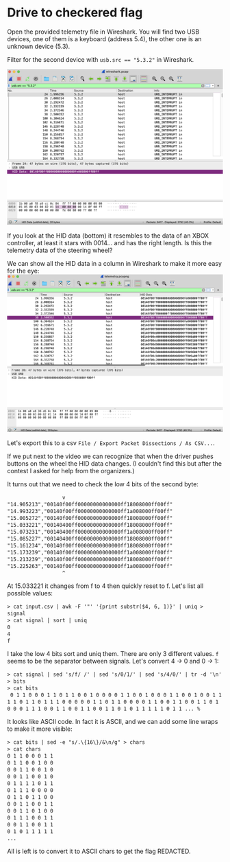 # Drive to checkered flag

Open the provided telemetry file in Wireshark. You will find two USB devices, one of them is a keyboard (address 5.4), the other one is an unknown device (5.3).

Filter for the second device with `usb.src == "5.3.2"` in Wireshark. 

![](wireshark.png)

If you look at the HID data (bottom) it resembles to the data of an XBOX controller, at least it stars with 0014... and has the right length. Is this the telemetry data of the steering wheel? 

We can show all the HID data in a column in Wireshark to make it more easy for the eye:
![](wireshark2.png)

Let's export this to a csv `File / Export Packet Dissections / As CSV...`.

If we put next to the video we can recognize that when the driver pushes buttons on the wheel the HID data changes. (I couldn't find this but after the contest I asked for help from the organizers.) 

It turns out that we need to check the low 4 bits of the second byte:

```
                  v
"14.905213","00140f00ff00000000000000ff18008000ff00ff"
"14.993223","00140f00ff00000000000000ff1a008000ff00ff"
"15.005272","00140f00ff00000000000000ff18008000ff00ff"
"15.033221","00140400ff00000000000000ff18008000ff00ff"
"15.073231","00140400ff00000000000000ff1a008000ff00ff"
"15.085227","00140400ff00000000000000ff18008000ff00ff"
"15.161234","00140f00ff00000000000000ff18008000ff00ff"
"15.173239","00140f00ff00000000000000ff1a008000ff00ff"
"15.213239","00140f00ff00000000000000ff18008000ff00ff"
"15.225263","00140f00ff00000000000000ff1a008000ff00ff"
                  ^
```

At 15.033221 it changes from f to 4 then quickly reset to f. Let's list all possible values:

```
> cat input.csv | awk -F '"' '{print substr($4, 6, 1)}' | uniq > signal
> cat signal | sort | uniq
0
4
f
```

I take the low 4 bits sort and uniq them. There are only 3 different values. `f` seems to be the separator between signals. Let's convert 4 -> 0 and 0 -> 1:

```
> cat signal | sed 's/f/ /' | sed 's/0/1/' | sed 's/4/0/' | tr -d '\n' > bits
> cat bits
 0 1 1 0 0 0 1 1 0 1 1 0 0 1 0 0 0 0 1 1 0 0 1 0 0 0 1 1 0 0 1 0 0 1 1 1 1 0 1 1 0 1 1 1 0 0 0 0 0 1 1 0 1 1 0 0 0 0 1 1 0 0 1 1 0 0 1 1 0 1 0 0 0 1 1 1 0 0 1 1 0 0 1 1 0 0 1 1 0 1 0 1 1 1 1 1 0 1 1 ... %
 ```

 It looks like ASCII code. In fact it is ASCII, and we can add some line wraps to make it more visible:

 ```
 > cat bits | sed -e "s/.\{16\}/&\n/g" > chars
 > cat chars
 0 1 1 0 0 0 1 1
 0 1 1 0 0 1 0 0
 0 0 1 1 0 0 1 0
 0 0 1 1 0 0 1 0
 0 1 1 1 1 0 1 1
 0 1 1 1 0 0 0 0
 0 1 1 0 1 1 0 0
 0 0 1 1 0 0 1 1
 0 0 1 1 0 1 0 0
 0 1 1 1 0 0 1 1
 0 0 1 1 0 0 1 1
 0 1 0 1 1 1 1 1
 ...
 ```

All is left is to convert it to ASCII chars to get the flag REDACTED.

